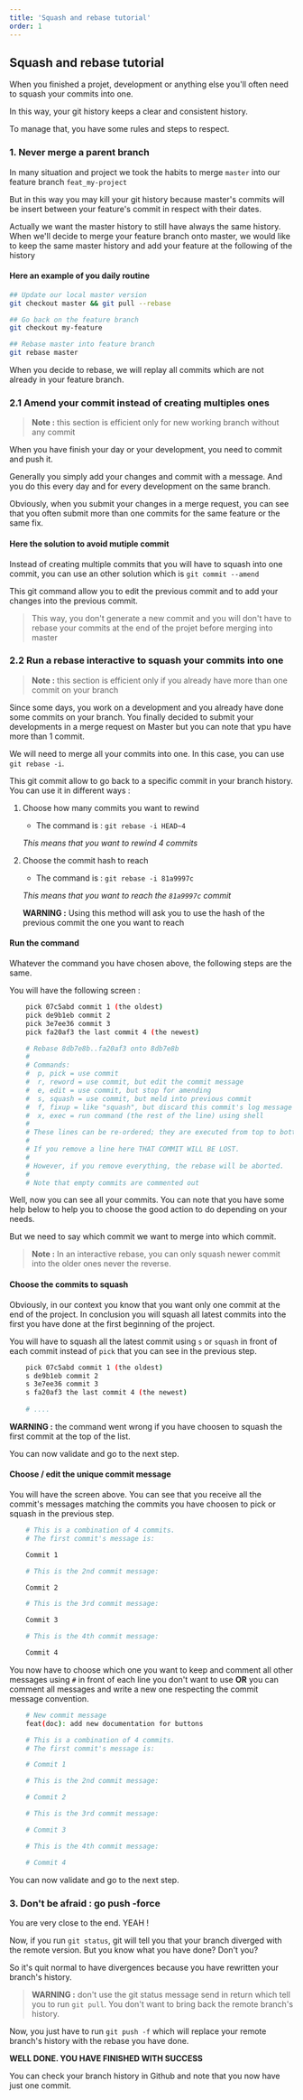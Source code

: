 ```yaml
---
title: 'Squash and rebase tutorial'
order: 1
---
```



## Squash and rebase tutorial

When you finished a projet, development or anything else you'll often need to squash your commits into one.

In this way, your git history keeps a clear and consistent history.

To manage that, you have some rules and steps to respect.

### 1. Never merge a parent branch

In many situation and project we took the habits to merge `master` into our feature branch `feat_my-project`

But in this way you may kill your git history because master's commits will be insert between your feature's commit in respect with their dates. 

Actually we want the master history to still have always the same history. When we'll decide to merge your feature branch onto master, we would like to keep the same master history and add your feature at the following of the history

#### Here an example of you daily routine

```bash
## Update our local master version
git checkout master && git pull --rebase 

## Go back on the feature branch
git checkout my-feature

## Rebase master into feature branch
git rebase master
```

When you decide to rebase, we will replay all commits which are not already in your feature branch.

### 2.1 Amend your commit instead of creating multiples ones

> **Note :** this section is efficient only for new working branch without any commit

When you have finish your day or your development, you need to commit and push it.

Generally you simply add your changes and commit with a message. And you do this every day and for every development on the same branch.

Obviously, when you submit your changes in a merge request, you can see that you often submit more than one commits for the same feature or the same fix.

#### Here the solution to avoid mutiple commit

Instead of creating multiple commits that you will have to squash into one commit, you can use an other solution which is `git commit --amend`

This git command allow you to edit the previous commit and to add your changes into the previous commit.

> This way, you don't generate a new commit and you will don't have to rebase your commits at the end of the projet before merging into master


### 2.2 Run a rebase interactive to squash your commits into one

> **Note :** this section is efficient only if you already have more than one commit on your branch

Since some days, you work on a development and you already have done some commits on your branch. You finally decided to submit your developments in a merge request on Master but you can note that ypu have more than 1 commit.

We will need to merge all your commits into one. In this case, you can use `git rebase -i`.

This git commit allow to go back to a specific commit in your branch history. You can use it in different ways :

1. Choose how many commits you want to rewind
    * The command is : `git rebase -i HEAD~4`

    _This means that you want to rewind 4 commits_
2. Choose the commit hash to reach
    * The command is : `git rebase -i 81a9997c`

    _This means that you want to reach the `81a9997c` commit_

    **WARNING :** Using this method will ask you to use the hash of the previous commit the one you want to reach

#### Run the command

Whatever the command you have chosen above, the following steps are the same.

You will have the following screen :

```bash
    pick 07c5abd commit 1 (the oldest)
    pick de9b1eb commit 2
    pick 3e7ee36 commit 3
    pick fa20af3 the last commit 4 (the newest)

    # Rebase 8db7e8b..fa20af3 onto 8db7e8b
    #
    # Commands:
    #  p, pick = use commit
    #  r, reword = use commit, but edit the commit message
    #  e, edit = use commit, but stop for amending
    #  s, squash = use commit, but meld into previous commit
    #  f, fixup = like "squash", but discard this commit's log message
    #  x, exec = run command (the rest of the line) using shell
    #
    # These lines can be re-ordered; they are executed from top to bottom.
    #
    # If you remove a line here THAT COMMIT WILL BE LOST.
    #
    # However, if you remove everything, the rebase will be aborted.
    #
    # Note that empty commits are commented out
```

Well, now you can see all your commits. You can note that you have some help below to help you to choose the good action to do depending on your needs.

But we need to say which commit we want to merge into which commit.

> **Note :** In an interactive rebase, you can only squash newer commit into the older ones never the reverse.

#### Choose the commits to squash

Obviously, in our context you know that you want only one commit at the end of the project. In conclusion you will squash all latest commits into the first you have done at the first beginning of the project.

You will have to squash all the latest commit using `s` or `squash` in front of each commit instead of `pick` that you can see in the previous step.

```bash
    pick 07c5abd commit 1 (the oldest)
    s de9b1eb commit 2
    s 3e7ee36 commit 3
    s fa20af3 the last commit 4 (the newest)
    
    # ....
```
**WARNING :** the command went wrong if you have choosen to squash the first commit at the top of the list.

You can now validate and go to the next step.

#### Choose / edit the unique commit message

You will have the screen above. You can see that you receive all the commit's messages matching the commits you have choosen to pick or squash in the previous step.

```bash
    # This is a combination of 4 commits.
    # The first commit's message is:

    Commit 1

    # This is the 2nd commit message:

    Commit 2

    # This is the 3rd commit message:

    Commit 3

    # This is the 4th commit message:

    Commit 4
```

You now have to choose which one you want to keep and comment all other messages using `#` in front of each line you don't want to use **OR** you can comment all messages and write a new one respecting the commit message convention.

```bash
    # New commit message
    feat(doc): add new documentation for buttons

    # This is a combination of 4 commits.
    # The first commit's message is:

    # Commit 1

    # This is the 2nd commit message:

    # Commit 2

    # This is the 3rd commit message:

    # Commit 3

    # This is the 4th commit message:

    # Commit 4
```

You can now validate and go to the next step.

### 3. Don't be afraid : go push -force

You are very close to the end. YEAH !

Now, if you run `git status`, git will tell you that your branch diverged with the remote version. But you know what you have done? Don't you? 

So it's quit normal to have divergences because you have rewritten your branch's history.

> **WARNING :** don't use the git status message send in return which tell you to run `git pull`. You don't want to bring back the remote branch's history.

Now, you just have to run `git push -f` which will replace your remote branch's history with the rebase you have done.

**WELL DONE. YOU HAVE FINISHED WITH SUCCESS**

You can check your branch history in Github and note that you now have just one commit.
